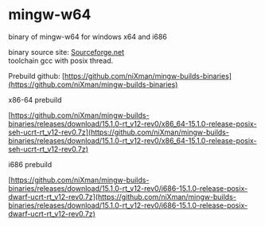 # mingw-w64
binary of mingw-w64 for windows x64 and i686    

binary source site: [Sourceforge.net](https://sourceforge.net/projects/mingw-w64/files/mingw-w64/)     
toolchain gcc with posix thread.

Prebuild github:
[https://github.com/niXman/mingw-builds-binaries](https://github.com/niXman/mingw-builds-binaries)

x86-64 prebuild   

[https://github.com/niXman/mingw-builds-binaries/releases/download/15.1.0-rt_v12-rev0/x86_64-15.1.0-release-posix-seh-ucrt-rt_v12-rev0.7z](https://github.com/niXman/mingw-builds-binaries/releases/download/15.1.0-rt_v12-rev0/x86_64-15.1.0-release-posix-seh-ucrt-rt_v12-rev0.7z)

i686 prebuild   

[https://github.com/niXman/mingw-builds-binaries/releases/download/15.1.0-rt_v12-rev0/i686-15.1.0-release-posix-dwarf-ucrt-rt_v12-rev0.7z](https://github.com/niXman/mingw-builds-binaries/releases/download/15.1.0-rt_v12-rev0/i686-15.1.0-release-posix-dwarf-ucrt-rt_v12-rev0.7z)

